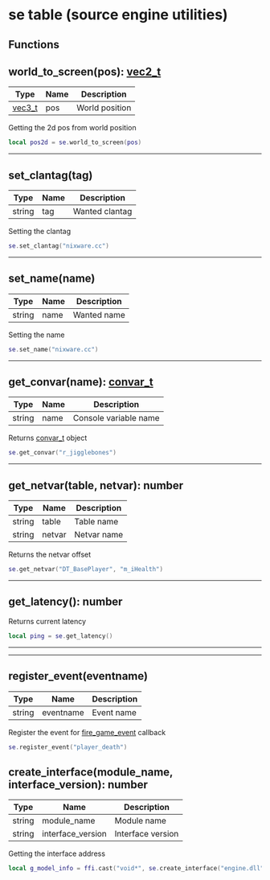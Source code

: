 # se table (source engine utilities)

## Functions

## **world_to_screen(pos)**: [vec2_t](../../types/vec2_t/)

Type | Name | Description
------------ | ------------- | ------------
[vec3_t](../../types/vec3_t/) | pos | World position

Getting the 2d pos from world position
```lua
local pos2d = se.world_to_screen(pos)
```
---

## **set_clantag(tag)**

Type | Name | Description
------------ | ------------- | ------------
string | tag | Wanted clantag

Setting the clantag
```lua
se.set_clantag("nixware.cc")
```
---

## **set_name(name)**

Type | Name | Description
------------ | ------------- | ------------
string | name | Wanted name

Setting the name
```lua
se.set_name("nixware.cc")
```
---

## **get_convar(name)**: [convar_t](../types/convar_t/)

Type | Name | Description
------------ | ------------- | ------------
string | name | Console variable name

Returns [convar_t](../types/convar_t/) object
```lua
se.get_convar("r_jigglebones")
```
---

## **get_netvar(table, netvar)**: number
Type | Name | Description
------------ | ------------- | ------------
string | table | Table name
string | netvar | Netvar name

Returns the netvar offset
```lua
se.get_netvar("DT_BasePlayer", "m_iHealth")
```
---

## **get_latency()**: number

Returns current latency
```lua
local ping = se.get_latency()
```
---

---

## **register_event(eventname)**
Type | Name | Description
------------ | ------------- | ------------
string | eventname | Event name

Register the event for [fire_game_event](../../callbacks/#fire_game_eventevent-csgo) callback
```lua
se.register_event("player_death")
```

## **create_interface(module_name, interface_version)**: number
Type | Name | Description
------------ | ------------- | ------------
string | module_name | Module name
string | interface_version | Interface version

Getting the interface address
```lua
local g_model_info = ffi.cast("void*", se.create_interface("engine.dll", "VModelInfoClient004"))
```